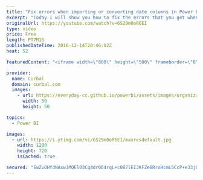 ```yaml
---
title: "Fix errors when importing or converting date columns in Power BI - Power BI Tips & Tricks #21"
excerpt: "Today I will show you how to fix the errors that you get when you try to convert a column to a date in Power BI/ Power Query.  Link to Wikipedia: https://en.wikipedia.org/wiki/Date_format_by_country   Looking for a download file? Go to our Download Center: https://curbal.com/donwload-center  SUBSCRIBE"
originalUrl: https://youtube.com/watch?v=6S29m0oR6EI
type: video
price: Free
length: PT7M1S
publishedDateTime: 2016-12-14T20:46:02Z
heat: 52

featuredContent: "<iframe width=\"800\" height=\"500\" frameborder=\"0\" src=\"https://www.youtube.com/embed/6S29m0oR6EI\" allow=\"accelerometer; autoplay; encrypted-media; gyroscope; picture-in-picture\" allowfullscreen></iframe>"

provider:
  name: Curbal
  domain: curbal.com
  images:
    - url: https://everyday-cc.github.io/powerbi/assets/images/organizations/curbal.com-50x50.jpg
      width: 50
      height: 50

topics:
  - Power BI

images:
  - url: https://i.ytimg.com/vi/6S29m0oR6EI/maxresdefault.jpg
    width: 1280
    height: 720
    isCached: true

secured: "EwZvOHfdNAxwJMQEl03Cq4dr0D4rqL+c0B7lEIJKFZeBRroHcmL5CcP+e33jOUhV3xkwJnzxlmTJvwvE+toOHEoy2ANoGL6xEwfDYssOS7AERvYI+kI3VL+WKm3/TsK2mq4DN17/PMn2OcA6z2Echwz/vkpYcxcCdJCsEiuNwXmT1Bz5XD72tZe6o8sTbkjQKxybflLXmtC/sj3KGLJE6AsTmEsT5G8jpmoHH2hZWTd9MlWtNEOBcfR15i3U7YfwJ+tcoB+y1/C7qSgsQNMnIiwjqD3PXOIKVhBaUqJQYj68p4zdA8ZQ+pJFi5hRNCI9ze9Wu8NYSxBzX9vk3bOEP5xcz5P/1zsQFkNtW1bujLZhY76+C8y6nkFLPnw5HdeXBBb2j4NEM0F9wJWScsamiQPKhTY652zY9+//bHnRsFA=;toaRoXUz79ag+CypOEKgPg=="
---
```


